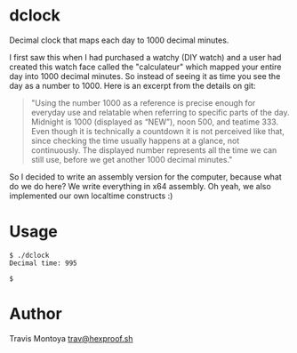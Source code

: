dclock
========

Decimal clock that maps each day to 1000 decimal minutes.

I first saw this when I had purchased a watchy (DIY watch) and a user had created this watch face called
the "calculateur" which mapped your entire day into 1000 decimal minutes. So instead of seeing it as time you
see the day as a number to 1000. Here is an excerpt from the details on git:

> "Using the number 1000 as a reference is precise enough for everyday use and 
relatable when referring to specific parts of the day. Midnight is 1000 
(displayed as “NEW”), noon 500, and teatime 333. Even though it is technically 
a countdown it is not perceived like that, since checking the time usually 
happens at a glance, not continuously. The displayed number represents all the 
time we can still use, before we get another 1000 decimal minutes."

So I decided to write an assembly version for the computer, because what do we do here? We write everything in
x64 assembly. Oh yeah, we also implemented our own localtime constructs :)

Usage
=====

```
$ ./dclock
Decimal time: 995

$
```

Author
=====
Travis Montoya <trav@hexproof.sh>
